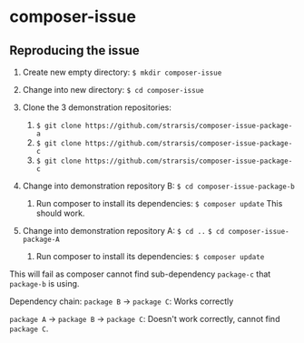 # composer-issue

## Reproducing the issue

1. Create new empty directory:
`$ mkdir composer-issue`

2. Change into new directory:
`$ cd composer-issue`

3. Clone the 3 demonstration repositories:
    1. `$ git clone https://github.com/strarsis/composer-issue-package-a`
    2. `$ git clone https://github.com/strarsis/composer-issue-package-c`
    3. `$ git clone https://github.com/strarsis/composer-issue-package-c`

4. Change into demonstration repository B:
`$ cd composer-issue-package-b`
    1. Run composer to install its dependencies:
`$ composer update`
This should work.

5. Change into demonstration repository A:
`$ cd ..`
`$ cd composer-issue-package-A`
    1. Run composer to install its dependencies:
`$ composer update`

This will fail as composer cannot find sub-dependency `package-c` that `package-b` is using.

Dependency chain:
`package B` -> `package C`: Works correctly

`package A` -> `package B` -> `package C`: Doesn't work correctly, cannot find `package C`.
